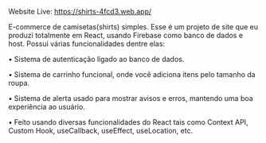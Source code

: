 Website Live: https://shirts-4fcd3.web.app/

E-commerce de camisetas(shirts) simples. Esse é um projeto de site que eu produzi totalmente em React, usando Firebase como banco de dados e host. Possui várias funcionalidades dentre elas:

• Sistema de autenticação ligado ao banco de dados.

• Sistema de carrinho funcional, onde você adiciona itens pelo tamanho da roupa.

• Sistema de alerta usado para mostrar avisos e erros, mantendo uma boa experiência ao usuário.

• Feito usando diversas funcionalidades do React tais como Context API, Custom Hook, useCallback, useEffect, useLocation, etc.
